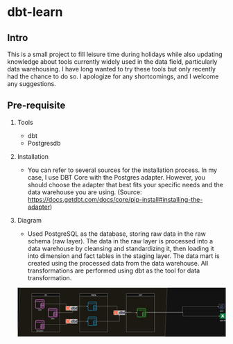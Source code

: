 # dbt-learn

## Intro
This is a small project to fill leisure time during holidays while also updating knowledge about tools currently widely used in the data field, particularly data warehousing. I have long wanted to try these tools but only recently had the chance to do so. I apologize for any shortcomings, and I welcome any suggestions.

## Pre-requisite 
1. Tools 
    * dbt
    * Postgresdb

2. Installation
    * You can refer to several sources for the installation process. In my case, I use DBT Core with the Postgres adapter. However, you should choose the adapter that best fits your specific needs and the data warehouse you are using. (Source: https://docs.getdbt.com/docs/core/pip-install#installing-the-adapter)

2. Diagram
    * Used PostgreSQL as the database, storing raw data in the raw schema (raw layer). The data in the raw layer is processed into a data warehouse by cleansing and standardizing it, then loading it into dimension and fact tables in the staging layer. The data mart is created using the processed data from the data warehouse. All transformations are performed using dbt as the tool for data transformation.

    ![alt text](images.png)